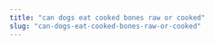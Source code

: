 ```yaml
---
title: "can dogs eat cooked bones raw or cooked"
slug: "can-dogs-eat-cooked-bones-raw-or-cooked"
---
```


